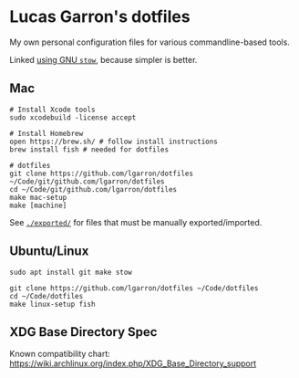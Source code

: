 # Lucas Garron's dotfiles

My own personal configuration files for various commandline-based tools.

Linked [using GNU `stow`](http://brandon.invergo.net/news/2012-05-26-using-gnu-stow-to-manage-your-dotfiles.html), because simpler is better.

## Mac

    # Install Xcode tools
    sudo xcodebuild -license accept

    # Install Homebrew
    open https://brew.sh/ # follow install instructions
    brew install fish # needed for dotfiles

    # dotfiles
    git clone https://github.com/lgarron/dotfiles ~/Code/git/github.com/lgarron/dotfiles
    cd ~/Code/git/github.com/lgarron/dotfiles
    make mac-setup
    make [machine]

See [`./exported/`](./exported/) for files that must be manually exported/imported.

## Ubuntu/Linux

    sudo apt install git make stow

    git clone https://github.com/lgarron/dotfiles ~/Code/dotfiles
    cd ~/Code/dotfiles
    make linux-setup fish

## XDG Base Directory Spec

Known compatibility chart: <https://wiki.archlinux.org/index.php/XDG_Base_Directory_support>
